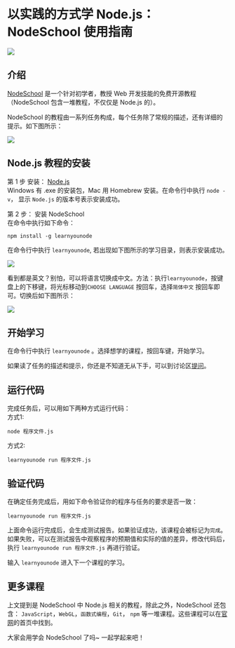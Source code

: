 # 以实践的方式学 Node.js： NodeSchool 使用指南
![](http://upload-images.jianshu.io/upload_images/7219342-44c7c3c80612fea9.png?imageMogr2/auto-orient/strip%7CimageView2/2/w/1240)

## 介绍
[NodeSchool](https://nodeschool.io/zh-cn/) 是一个针对初学者，教授 Web 开发技能的免费开源教程（NodeSchool 包含一堆教程，不仅仅是 Node.js 的）。

NodeSchool 的教程由一系列任务构成，每个任务除了常规的描述，还有详细的提示。如下图所示：

![](http://upload-images.jianshu.io/upload_images/7219342-dd6d62614f777bc3.png?imageMogr2/auto-orient/strip%7CimageView2/2/w/1240)


## Node.js 教程的安装
第 1 步 安装： [Node.js](http://nodejs.org/)  
Windows 有 .exe 的安装包，Mac 用 Homebrew 安装。在命令行中执行 `node -v`， 显示 `Node.js` 的版本号表示安装成功。

第 2 步： 安装 NodeSchool  
在命令中执行如下命令：
```
npm install -g learnyounode
```

在命令行中执行 `learnyounode`, 若出现如下图所示的学习目录，则表示安装成功。

![](http://upload-images.jianshu.io/upload_images/7219342-3550debbccea94da.png?imageMogr2/auto-orient/strip%7CimageView2/2/w/1240)

看到都是英文？别怕，可以将语言切换成中文。方法：执行`learnyounode`，按键盘上的下移键，将光标移动到`CHOOSE LANGUAGE` 按回车，选择`简体中文` 按回车即可。切换后如下图所示：

![](http://upload-images.jianshu.io/upload_images/7219342-69cf404012c80cf9.png?imageMogr2/auto-orient/strip%7CimageView2/2/w/1240)

## 开始学习
在命令行中执行 `learnyounode` 。选择想学的课程，按回车键，开始学习。

如果读了任务的描述和提示，你还是不知道无从下手，可以到讨论区[提问](https://github.com/workshopper/learnyounode/issues/new)。

## 运行代码
完成任务后，可以用如下两种方式运行代码：  
方式1:
```
node 程序文件.js
```

方式2:

```
learnyounode run 程序文件.js
```

## 验证代码
在确定任务完成后，用如下命令验证你的程序与任务的要求是否一致：
```
learnyounode run 程序文件.js
```

上面命令运行完成后，会生成测试报告。如果验证成功，该课程会被标记为`完成`。如果失败，可以在测试报告中观察程序的预期值和实际的值的差异，修改代码后，执行 `learnyounode run 程序文件.js` 再进行验证。

输入 `learnyounode` 进入下一个课程的学习。

## 更多课程
上文提到是 NodeSchool 中 Node.js 相关的教程，除此之外，NodeSchool 还包含： `JavaScript`，`WebGL`，`函数式编程`，`Git`， `npm` 等一堆课程。这些课程可以在[官网](https://nodeschool.io/zh-cn/)的首页中找到。

大家会用学会 NodeSchool 了吗~ 一起学起来吧！ 